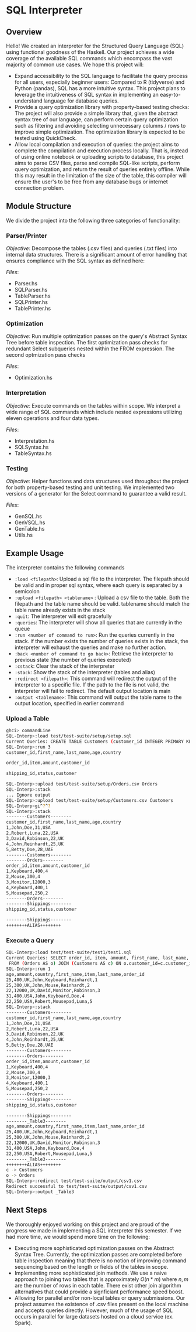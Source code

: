 # SQL Interpreter

## Overview

Hello! We created an interpreter for the Structured Query Language (SQL) using functional goodness of the Haskell. Our project achieves a wide coverage of the available SQL commands which encompass the vast majority of common use cases. We hope this project will:

- Expand accessibility to the SQL language to facilitate the query process for all users, especially beginner users: Compared to R (tidyverse) and Python (pandas), SQL has a more intuitive syntax. This project plans to leverage the intuitiveness of SQL syntax in implementing an easy-to-understand language for database queries.
- Provide a query optimization library with property-based testing checks: The project will also provide a simple library that, given the abstract syntax tree of our language, can perform certain query optimization such as filtering and avoiding selecting unnecessary columns / rows to improve simple optimization. The optimization library is expected to be tested using QuickCheck.
- Allow local compilation and execution of queries: the project aims to complete the compilation and execution process locally. That is, instead of using online notebook or uploading scripts to database, this project aims to parse CSV files, parse and compile SQL-like scripts, perform query optimization, and return the result of queries entirely offline. While this may result in the limitation of the size of the table, this compiler will ensure the user's to be free from any database bugs or internet connection problem.

## Module Structure

We divide the project into the following three categories of functionality:

### Parser/Printer

_Objective_: Decompose the tables (.csv files) and queries (.txt files) into internal data structures. There is a significant amount of error handling that ensures compliance with the SQL syntax as defined here:

_Files_:

- Parser.hs
- SQLParser.hs
- TableParser.hs
- SQLPrinter.hs
- TablePrinter.hs

### Optimization

_Objective_: Run multiple optimization passes on the query's Abstract Syntax Tree before table inspection. The first optimization pass checks for redundant Select subqueries nested within the FROM expression. The second optmization pass checks

_Files_:

- Optimization.hs

### Interpretation

_Objective_: Execute commands on the tables within scope. We interpret a wide range of SQL commands which include nested expressions utilizing eleven operations and four data types.

_Files_:

- Interpretation.hs
- SQLSyntax.hs
- TableSyntax.hs

### Testing

_Objective_: Helper functions and data structures used throughout the project for both property-based testing and unit testing. We implemented two versions of a generator for the Select command to guarantee a valid result.

_Files_:

- GenSQL.hs
- GenVSQL.hs
- GenTable.hs
- Utils.hs

## Example Usage

The interpreter contains the following commands

- `:load <filepath>`: Upload a sql file to the interpreter. The filepath
  should be valid and in proper sql syntax, where each query is separated by a
  semicolon
- `:upload <filepath> <tablename>` : Upload a csv file to the table. Both
  the filepath and the table name should be valid. tablename should match the
  table name already exists in the stack
- `:quit`: The interpreter will exit gracefully
- `:queries`: The interpreter will show all queries that are currently in
  the queue
- `:run <number of command to run>`: Run the queries currently in the stack.
  if the number exists the number of queries exists in the stack, the
  interpreter will exhaust the queries and make no further action.
- `:back <number of command to go back>`: Retrieve the interpreter to previous state (the number of queries executed)
- `:cstack`: Clear the stack of the interpreter
- `:stack`: Show the stack of the interpreter (tables and alias)
- `:redirect <filepath>`: This command will redirect the output of the interpreter to a specific file. If the path to the file is not valid, the interpreter will fail to redirect. The default output location is main
- `:output <tablename>`: This command will output the table name to the output location, specified in earlier command

### Upload a Table

```bash
ghci> commandLine
SQL-Interp>:load test/test-suite/setup/setup.sql
Current Queries: CREATE TABLE Customers (customer_id INTEGER PRIMARY KEY, first_name VARCHAR(255), last_name VARCHAR(255), age INTEGER, country VARCHAR(255));
SQL-Interp>:run 3
customer_id,first_name,last_name,age,country

order_id,item,amount,customer_id

shipping_id,status,customer

SQL-Interp>:upload test/test-suite/setup/Orders.csv Orders
SQL-Interp>:stack
... Ignore output
SQL-Interp>:upload test/test-suite/setup/Customers.csv Customers
SQL-Interp>gi^?^?
SQL-Interp>:stack
--------Customers--------
customer_id,first_name,last_name,age,country
1,John,Doe,31,USA
2,Robert,Luna,22,USA
3,David,Robinson,22,UK
4,John,Reinhardt,25,UK
5,Betty,Doe,28,UAE
--------Customers--------
--------Orders--------
order_id,item,amount,customer_id
1,Keyboard,400,4
2,Mouse,300,4
3,Monitor,12000,3
4,Keyboard,400,1
5,Mousepad,250,2
--------Orders--------
--------Shippings--------
shipping_id,status,customer

--------Shippings--------
++++++++ALIAS++++++++
```

### Execute a Query

```bash
SQL-Interp>:load test/test-suite/test1/test1.sql
Current Queries: SELECT order_id, item, amount, first_name, last_name, age, country
 FROM (Orders AS o) JOIN (Customers AS c) ON o.customer_id=c.customer_id;
SQL-Interp>:run 1
age,amount,country,first_name,item,last_name,order_id
25,400,UK,John,Keyboard,Reinhardt,1
25,300,UK,John,Mouse,Reinhardt,2
22,12000,UK,David,Monitor,Robinson,3
31,400,USA,John,Keyboard,Doe,4
22,250,USA,Robert,Mousepad,Luna,5
SQL-Interp>:stack
--------Customers--------
customer_id,first_name,last_name,age,country
1,John,Doe,31,USA
2,Robert,Luna,22,USA
3,David,Robinson,22,UK
4,John,Reinhardt,25,UK
5,Betty,Doe,28,UAE
--------Customers--------
--------Orders--------
order_id,item,amount,customer_id
1,Keyboard,400,4
2,Mouse,300,4
3,Monitor,12000,3
4,Keyboard,400,1
5,Mousepad,250,2
--------Orders--------
--------Shippings--------
shipping_id,status,customer

--------Shippings--------
--------_Table3--------
age,amount,country,first_name,item,last_name,order_id
25,400,UK,John,Keyboard,Reinhardt,1
25,300,UK,John,Mouse,Reinhardt,2
22,12000,UK,David,Monitor,Robinson,3
31,400,USA,John,Keyboard,Doe,4
22,250,USA,Robert,Mousepad,Luna,5
--------_Table3--------
++++++++ALIAS++++++++
c -> Customers
o -> Orders
SQL-Interp>:redirect test/test-suite/output/csv1.csv
Redirect successful to test/test-suite/output/csv1.csv
SQL-Interp>:output _Table3
```

## Next Steps

We thoroughly enjoyed working on this project and are proud of the progress we made in implementing a SQL interpreter this semester. If we had more time, we would spend more time on the following:

- Executing more sophisticated optimization passes on the Abstract Syntax Tree. Currently, the optimization passes are completed before table inspection meaning that there is no notion of improving command sequencing based on the length or fields of the tables in scope.
- Implementing more sophisticated join methods. We use a naive approach to joining two tables that is approximately $O(n * m)$ where $n, m$ are the number of rows in each table. There exist other join algorithm alternatives that could provide a signficiant performance speed boost.
- Allowing for parallel and/or non-local tables or query submissions. Our project assumes the existence of .csv files present on the local machine and accepts queries directly. However, much of the usage of SQL occurs in parallel for large datasets hosted on a cloud service (ex. Spark).
